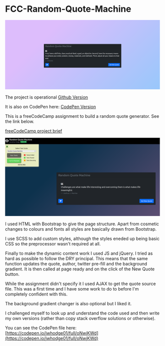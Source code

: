 # FCC-Random-Quote-Machine

![Random Quote Machine Image](https://raw.githubusercontent.com/jwhodge/FCC-Random-Quote-Machine/master/rqm-sample.png)

The project is operational [Github Version](https://jwhodge.github.io/FCC-Random-Quote-Machine/FCC-RQM.html#)

It is also on CodePen here: [CodePen Version](https://codepen.io/jwhodge01/full/oNwjKWd)

This is a freeCodeCamp assignment to build a random quote generator. See the link below.

[freeCodeCamp project brief](https://www.freecodecamp.org/learn/front-end-libraries/front-end-libraries-projects/build-a-random-quote-machine)

![FCC Tests Passing Image](https://raw.githubusercontent.com/jwhodge/FCC-Random-Quote-Machine/master/rqm-tests-passing.png)

I used HTML with Bootstrap to give the page structure. Apart from cosmetic changes to colours and fonts all styles are basically drawn from Bootstrap.

I use SCSS to add custom styles, although the styles eneded up being basic CSS so the preprocessor wasn't required at all. 

Finally to make the dynamic content work I used JS and jQuery. I tried as hard as possible to follow the DRY principal. This means that the same function updates the quote, author, 
twitter pre-fill and the background gradient. It is then called at page ready and on the click of the New Quote button.

While the assignment didn't specify it I used AJAX to get the quote source file. This was a first time and I have some work to do to before I'm completely confident with this.

The background gradient changer is also optional but I liked it. 

I challenged myself to look up and understand the code used and then write my own versions (rather than copy stack overflow solutions or otherwise).

You can see the CodePen file here: [https://codepen.io/jwhodge01/full/oNwjKWd](https://codepen.io/jwhodge01/full/oNwjKWd)
